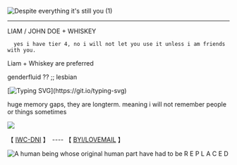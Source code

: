 
![Despite everything it's still you (1)](https://github.com/user-attachments/assets/47ef2e8f-2b96-4201-808c-07bf0c281606)

------------------------------------------------------------------------------------
LIAM / JOHN DOE + WHISKEY

      yes i have tier 4, no i will not let you use it unless i am friends with you. 

 Liam + Whiskey are preferred

genderfluid ?? ;; lesbian

[![Typing SVG](https://readme-typing-svg.demolab.com?font=Fira+Code&pause=500&color=A32AF7&multiline=true&width=435&height=200&separator=%3C&lines=You+KILLED+Me.%3CJust+because+i+was+replaced.%3CHell%2C+I+can't+even+remember+%3Cmy+own+brother+barely.%3C-+Liam+;+OC+Of+Mine.)](https://git.io/typing-svg)

huge memory gaps, they are longterm. meaning i will not remember people or things sometimes

![](https://komarev.com/ghpvc/?username=ELLERN4TE&color=880808&label=HACKERS&style=for-the-badge)

【  [IWC-DNI](https://rentry.co/5oyasuuw)  】　---- 【 [BYI/LOVEMAIL](https://rentry.co/626ekaa5)   】　

![A human being whose original human part have had to be R E P L A C E D](https://github.com/user-attachments/assets/efa7bec8-a249-47a6-ae6e-76227bd4a3a2)

